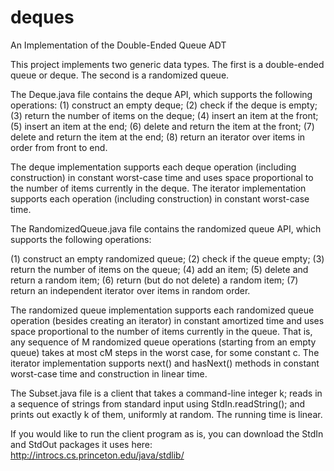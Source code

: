 # deques
An Implementation of the Double-Ended Queue ADT

This project implements two generic data types. The first is a double-ended queue or deque. The second is a randomized queue.

The Deque.java file contains the deque API, which supports the following operations: 
(1) construct an empty deque;
(2) check if the deque is empty; 
(3) return the number of items on the deque; 
(4) insert an item at the front; 
(5) insert an item at the end; 
(6) delete and return the item at the front; 
(7) delete and return the item at the end; 
(8) return an iterator over items in order from front to end.

The deque implementation supports each deque operation (including construction) in constant worst-case time and uses space proportional to the number of items currently in the deque. The iterator implementation supports each operation (including construction) in constant worst-case time.

The RandomizedQueue.java file contains the randomized queue API, which supports the following operations: 

(1) construct an empty randomized queue;
(2) check if the queue empty;
(3) return the number of items on the queue;
(4) add an item;
(5) delete and return a random item;
(6) return (but do not delete) a random item;
(7) return an independent iterator over items in random order.

The randomized queue implementation supports each randomized queue operation (besides creating an iterator) in constant amortized time and uses space proportional to the number of items currently in the queue. That is, any sequence of M randomized queue operations (starting from an empty queue) takes at most cM steps in the worst case, for some constant c. The iterator implementation supports next() and hasNext() methods in constant worst-case time and construction in linear time.

The Subset.java file is a client that takes a command-line integer k; reads in a sequence of strings from standard input using StdIn.readString(); and prints out exactly k of them, uniformly at random. The running time is linear.

If you would like to run the client program as is, you can download the StdIn and StdOut packages it uses here: http://introcs.cs.princeton.edu/java/stdlib/
